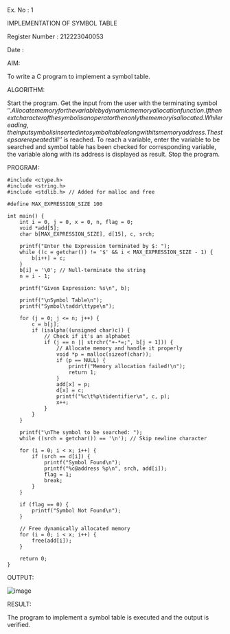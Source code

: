 
Ex. No : 1

IMPLEMENTATION OF SYMBOL TABLE

Register Number : 212223040053

Date : 

AIM:

To write a C program to implement a symbol table.

ALGORITHM:

Start the program.
Get the input from the user with the terminating symbol ‘$’.
Allocate memory for the variable by dynamic memory allocation function.
If the next character of the symbol is an operator then only the memory is allocated.
While reading, the input symbol is inserted into symbol table along with its memory address.
The steps are repeated till ‘$’ is reached.
To reach a variable, enter the variable to be searched and symbol table has been checked for corresponding variable, the variable along with its address is displayed as result.
Stop the program.

PROGRAM:

```#include <stdio.h>
#include <ctype.h>
#include <string.h>
#include <stdlib.h> // Added for malloc and free

#define MAX_EXPRESSION_SIZE 100

int main() {
    int i = 0, j = 0, x = 0, n, flag = 0;
    void *add[5];
    char b[MAX_EXPRESSION_SIZE], d[15], c, srch;

    printf("Enter the Expression terminated by $: ");
    while ((c = getchar()) != '$' && i < MAX_EXPRESSION_SIZE - 1) {
        b[i++] = c;
    }
    b[i] = '\0'; // Null-terminate the string
    n = i - 1;

    printf("Given Expression: %s\n", b);

    printf("\nSymbol Table\n");
    printf("Symbol\taddr\ttype\n");

    for (j = 0; j <= n; j++) {
        c = b[j];
        if (isalpha((unsigned char)c)) { 
            // Check if it's an alphabet
            if (j == n || strchr("+-*=;", b[j + 1])) {
                // Allocate memory and handle it properly
                void *p = malloc(sizeof(char));
                if (p == NULL) {
                    printf("Memory allocation failed!\n");
                    return 1;
                }
                add[x] = p;
                d[x] = c;
                printf("%c\t%p\tidentifier\n", c, p);
                x++;
            }
        }
    }

    printf("\nThe symbol to be searched: ");
    while ((srch = getchar()) == '\n'); // Skip newline character

    for (i = 0; i < x; i++) {
        if (srch == d[i]) {
            printf("Symbol Found\n");
            printf("%c@address %p\n", srch, add[i]);
            flag = 1;
            break;
        }
    }

    if (flag == 0) {
        printf("Symbol Not Found\n");
    }

    // Free dynamically allocated memory
    for (i = 0; i < x; i++) {
        free(add[i]);
    }

    return 0;
}
```
OUTPUT:

![image](https://github.com/user-attachments/assets/695108ce-b98d-4fad-bc7a-8119c41de146)

RESULT:

The program to implement a symbol table is executed and the output is verified.
